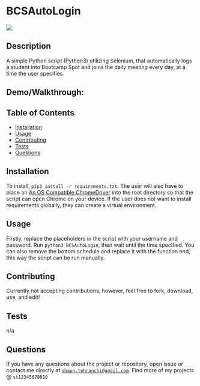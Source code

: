 # BCSAutoLogin
<img src="https://img.shields.io/badge/License-MIT-blue.svg">

## Description
 A simple Python script (Python3) utilizing Selenium, that automatically logs a student into Bootcamp Spot and joins the daily meeting every day, at a time the user specifies. 
## Demo/Walkthrough: 

## Table of Contents
- [Installation](#installation)
- [Usage](#usage)
- [Contributing](#contributing)
- [Tests](#tests)
- [Questions](#questions)
## Installation
To install, <code>pip3 install -r requirements.txt</code>. The user will also have to place an [An OS Compatible ChromeDriver](https://chromedriver.storage.googleapis.com/index.html?path=100.0.4896.60/) into the root directory so that the script can open Chrome on your device. If the user does not want to install requirements globally, they can create a virtual environment.
## Usage
 Firstly, replace the placeholders in the script with your username and password. Run <code>python3 BCSAutoLogin</code>, then wait until the time specified. You can also remove the bottom schedule and replace it with the function end, this way the script can be run manually. 
## Contributing
 Currently not accepting contributions, however, feel free to fork, download, use, and edit!
## Tests
 n/a
## Questions
If you have any questions about the project or repository, open issue or contact me directly at <code>shaun.tehranchi@gmail.com</code>. Find more of my projects @ <code>st12345678910</code>
